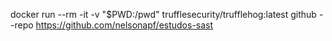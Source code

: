 docker run --rm -it -v "$PWD:/pwd" trufflesecurity/trufflehog:latest github --repo https://github.com/nelsonapf/estudos-sast